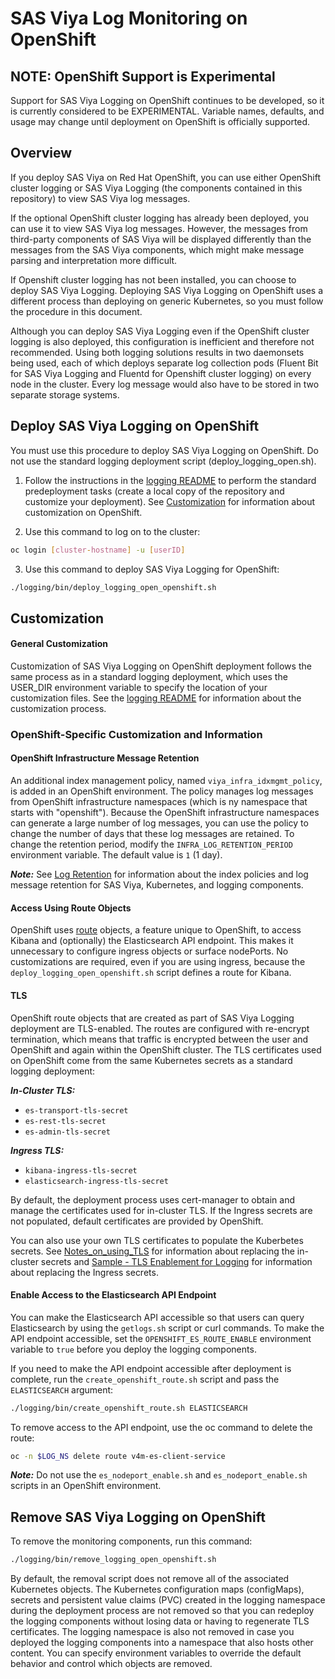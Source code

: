 # SAS Viya Log Monitoring on OpenShift

## NOTE: OpenShift Support is Experimental

Support for SAS Viya Logging on OpenShift continues to be developed, so it is currently considered to be EXPERIMENTAL. Variable names, defaults, and usage may change until 
deployment on OpenShift is officially supported.

## Overview

If you deploy SAS Viya on Red Hat OpenShift, you can use either OpenShift 
cluster logging or SAS Viya Logging (the components contained in this 
repository) to view SAS Viya log messages. 

If the optional OpenShift cluster logging has already been deployed, you can use 
it to view SAS Viya log messages. However, the messages from third-party components 
of SAS Viya will be displayed differently than the messages from the SAS Viya components, 
which might make message parsing and interpretation more difficult.

If Openshift cluster logging has not been installed, you can choose to deploy 
SAS Viya Logging. Deploying SAS Viya Logging on 
OpenShift uses a different process than deploying on generic Kubernetes, so you 
must follow the procedure in this document. 

Although you can deploy SAS Viya Logging even if the OpenShift 
cluster logging is also deployed, this configuration is inefficient and 
therefore not recommended. Using both logging solutions results in two daemonsets   
being used, each of which deploys separate log collection pods (Fluent Bit for 
SAS Viya Logging and Fluentd for Openshift cluster logging) on every node in the cluster. 
Every log message would also have to be stored in two separate storage systems.  

## Deploy SAS Viya Logging on OpenShift

You must use this procedure to deploy SAS Viya Logging on OpenShift. Do not use the standard logging deployment script (deploy_logging_open.sh).

1. Follow the instructions in the [logging README](../README.md#l_pre_dep) to perform the standard predeployment tasks (create a local copy of the repository and customize 
your deployment). See [Customization](#l_os_cust) for information about customization on OpenShift.

2. Use this command to log on to the cluster:
```bash
oc login [cluster-hostname] -u [userID]
```

3. Use this command to deploy SAS Viya Logging for OpenShift:
```bash
./logging/bin/deploy_logging_open_openshift.sh
```

## <a name="l_os_cust"></a>Customization 
#### General Customization

Customization of SAS Viya Logging on OpenShift deployment follows the same process as in a standard logging deployment, which uses the USER_DIR environment variable to specify the location of your customization files. See the [logging README](../logging/README.md#log_custom) for information about the customization process.

### OpenShift-Specific Customization and Information

#### OpenShift Infrastructure Message Retention
An additional index management policy, named `viya_infra_idxmgmt_policy`, is added 
in an OpenShift environment. The policy manages log messages from OpenShift 
infrastructure namespaces (which is ny namespace that starts with "openshift"). 
Because the OpenShift infrastructure namespaces can generate a large number of 
log messages, you can use the policy to change the number of days that these 
log messages are retained. To change the retention period, modify the `INFRA_LOG_RETENTION_PERIOD` environment variable. The default value is `1` (1 day).

***Note:*** See [Log Retention](Log_Retention.md) for information 
about the index policies and log message retention for SAS Viya, Kubernetes, 
and logging components.

#### Access Using Route Objects
OpenShift uses [route](https://docs.openshift.com/enterprise/3.0/architecture/core_concepts/routes.html) objects, a feature unique to OpenShift, to access Kibana and (optionally) the Elasticsearch API endpoint. This makes it unnecessary to configure ingress objects or surface nodePorts.
No customizations are required, even if you are using ingress, because the `deploy_logging_open_openshift.sh` script defines a route for Kibana.

#### TLS
OpenShift route objects that are created as part of SAS Viya Logging 
deployment are TLS-enabled. The routes are configured 
with re-encrypt termination, which means that traffic is encrypted between the user 
and OpenShift and again within the OpenShift cluster. The TLS certificates used on 
OpenShift come from the same Kubernetes secrets as a standard logging deployment:

***In-Cluster TLS:***
- `es-transport-tls-secret`
- `es-rest-tls-secret`
- `es-admin-tls-secret`

***Ingress TLS:***
- `kibana-ingress-tls-secret`
- `elasticsearch-ingress-tls-secret`

By default, the deployment process uses cert-manager to obtain and manage the 
certificates used for in-cluster TLS. If the Ingress secrets are not populated, default certificates 
are provided by OpenShift.

You can also use your own TLS certificates to populate the Kuberbetes secrets. 
See [Notes_on_using_TLS](Notes_on_using_TLS.md) for information about replacing 
the in-cluster secrets and [Sample - TLS Enablement for Logging](../samples/tls/logging/README.md) for information about replacing the Ingress secrets.

#### Enable Access to the Elasticsearch API Endpoint
You can make the Elasticsearch API accessible so that users can query Elasticsearch 
by using the `getlogs.sh` script or curl commands. To make the API endpoint 
accessible, set the `OPENSHIFT_ES_ROUTE_ENABLE` environment variable to `true` before 
you deploy the logging components. 

If you need to make the API endpoint accessible after deployment is complete, run 
the `create_openshift_route.sh` script and pass the `ELASTICSEARCH` argument:
```bash
./logging/bin/create_openshift_route.sh ELASTICSEARCH
```  

To remove access to the API endpoint, use the oc command to delete the route:
```bash
oc -n $LOG_NS delete route v4m-es-client-service
```  
***Note:*** Do not use the `es_nodeport_enable.sh` and `es_nodeport_enable.sh` scripts 
in an OpenShift environment.  

## Remove SAS Viya Logging on OpenShift

To remove the monitoring components, run this command:
```bash
./logging/bin/remove_logging_open_openshift.sh
```
By default, the removal script does not remove all of the associated Kubernetes objects. The Kubernetes configuration maps (configMaps), secrets and persistent value claims (PVC) 
created in the logging namespace during the deployment process are not removed so that you can 
redeploy the logging components without losing data or having to regenerate TLS 
certificates. The logging namespace is also not removed in case you deployed the logging components into a namespace that also hosts other content. You can specify 
environment variables to override the default behavior and control which objects are removed.
